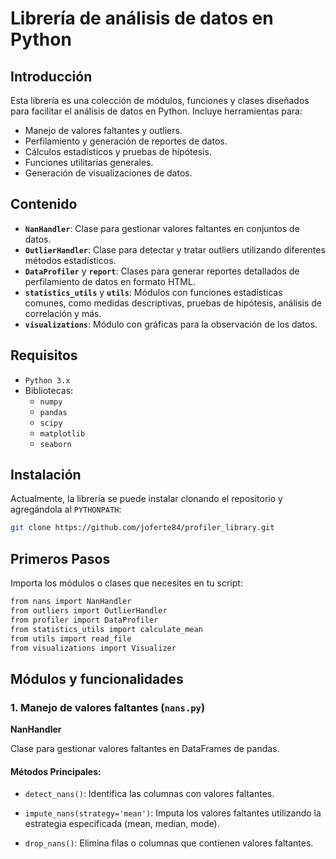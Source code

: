 # Librería de análisis de datos en Python

## Introducción
Esta librería es una colección de módulos, funciones y clases diseñados para facilitar el análisis de datos en Python. Incluye herramientas para:

- Manejo de valores faltantes y outliers.
- Perfilamiento y generación de reportes de datos.
- Cálculos estadísticos y pruebas de hipótesis.
- Funciones utilitarias generales.
- Generación de visualizaciones de datos.

## Contenido

- **`NanHandler`**: Clase para gestionar valores faltantes en conjuntos de datos.
- **`OutlierHandler`**: Clase para detectar y tratar outliers utilizando diferentes métodos estadísticos.
- **`DataProfiler`** y **`report`**: Clases para generar reportes detallados de perfilamiento de datos en formato HTML.
- **`statistics_utils`** y **`utils`**: Módulos con funciones estadísticas comunes, como medidas descriptivas, pruebas de hipótesis, análisis de correlación y más.
- **`visualizations`**: Módulo con gráficas para la observación de los datos.

## Requisitos

- `Python 3.x`
- Bibliotecas:
  - `numpy`
  - `pandas`
  - `scipy`
  - `matplotlib`
  - `seaborn`

## Instalación

Actualmente, la librería se puede instalar clonando el repositorio y agregándola al `PYTHONPATH`:

```bash
git clone https://github.com/joferte84/profiler_library.git
```

## Primeros Pasos
Importa los módulos o clases que necesites en tu script:

```bash
from nans import NanHandler
from outliers import OutlierHandler
from profiler import DataProfiler
from statistics_utils import calculate_mean
from utils import read_file
from visualizations import Visualizer
```

## Módulos y funcionalidades

### 1. Manejo de valores faltantes (`nans.py`)

**NanHandler**

Clase para gestionar valores faltantes en DataFrames de pandas.

#### Métodos Principales:

- `detect_nans()`: Identifica las columnas con valores faltantes.

- `impute_nans(strategy='mean')`: Imputa los valores faltantes utilizando la estrategia especificada (mean, median, mode).

- `drop_nans()`: Elimina filas o columnas que contienen valores faltantes.
